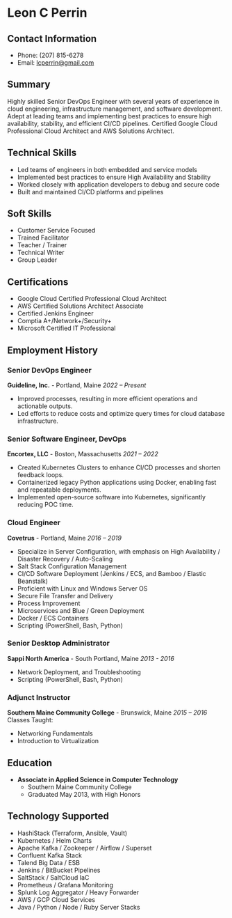 # Leon C Perrin
## Contact Information
- Phone: (207) 815-6278
- Email: lcperrin@gmail.com

## Summary
Highly skilled Senior DevOps Engineer with several years of experience in cloud engineering, infrastructure management, and software development. Adept at leading teams and implementing best practices to ensure high availability, stability, and efficient CI/CD pipelines. Certified Google Cloud Professional Cloud Architect and AWS Solutions Architect.

## Technical Skills
- Led teams of engineers in both embedded and service models
- Implemented best practices to ensure High Availability and Stability
- Worked closely with application developers to debug and secure code
- Built and maintained CI/CD platforms and pipelines

## Soft Skills
- Customer Service Focused
- Trained Facilitator
- Teacher / Trainer
- Technical Writer
- Group Leader

## Certifications
- Google Cloud Certified Professional Cloud Architect
- AWS Certified Solutions Architect Associate
- Certified Jenkins Engineer
- Comptia A+/Network+/Security+
- Microsoft Certified IT Professional

## Employment History

### Senior DevOps Engineer
**Guideline, Inc.** - Portland, Maine
*2022 – Present*
- Improved processes, resulting in more efficient operations and actionable outputs.
- Led efforts to reduce costs and optimize query times for cloud database infrastructure.

### Senior Software Engineer, DevOps
**Encortex, LLC** - Boston, Massachusetts
*2021 – 2022*
- Created Kubernetes Clusters to enhance CI/CD processes and shorten feedback loops.
- Containerized legacy Python applications using Docker, enabling fast and repeatable deployments.
- Implemented open-source software into Kubernetes, significantly reducing POC time.

### Cloud Engineer
**Covetrus** - Portland, Maine
*2016 – 2019*
- Specialize in Server Configuration, with emphasis on High Availability / Disaster Recovery / Auto-Scaling
- Salt Stack Configuration Management
- CI/CD Software Deployment (Jenkins / ECS, and Bamboo / Elastic Beanstalk)
- Proficient with Linux and Windows Server OS
- Secure File Transfer and Delivery
- Process Improvement
- Microservices and Blue / Green Deployment
- Docker / ECS Containers
- Scripting (PowerShell, Bash, Python)

### Senior Desktop Administrator
**Sappi North America** - South Portland, Maine
*2013 - 2016*
- Network Deployment, and Troubleshooting
- Scripting (PowerShell, Bash, Python)

 ### Adjunct Instructor
**Southern Maine Community College** - Brunswick, Maine
*2015 – 2016*
Classes Taught:
- Networking Fundamentals
- Introduction to Virtualization

## Education
- **Associate in Applied Science in Computer Technology**
  - Southern Maine Community College
  - Graduated May 2013, with High Honors

## Technology Supported
- HashiStack (Terraform, Ansible, Vault)
- Kubernetes / Helm Charts
- Apache Kafka / Zookeeper / Airflow / Superset
- Confluent Kafka Stack
- Talend Big Data / ESB
- Jenkins / BitBucket Pipelines
- SaltStack / SaltCloud IaC
- Prometheus / Grafana Monitoring
- Splunk Log Aggregator / Heavy Forwarder
- AWS / GCP Cloud Services
- Java / Python / Node / Ruby Server Stacks

